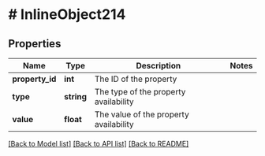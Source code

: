 # # InlineObject214

## Properties

Name | Type | Description | Notes
------------ | ------------- | ------------- | -------------
**property_id** | **int** | The ID of the property | 
**type** | **string** | The type of the property availability | 
**value** | **float** | The value of the property availability | 

[[Back to Model list]](../../README.md#documentation-for-models) [[Back to API list]](../../README.md#documentation-for-api-endpoints) [[Back to README]](../../README.md)


